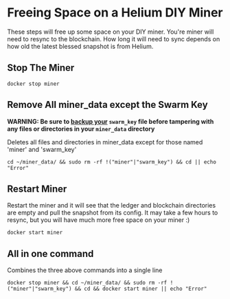 # Freeing Space on a Helium DIY Miner
These steps will free up some space on your DIY miner. You're miner will need to resync to the blockchain. How long it will need to sync depends on how old the latest blessed snapshot is from Helium.

## Stop The Miner

```console
docker stop miner
```

## Remove All miner_data except the Swarm Key
**WARNING: Be sure to [backup your](https://docs.helium.com/mine-hnt/full-hotspots/become-a-maker/basic-miner-operation/#backing-up-your-swarm-keys) `swarm_key` file before tampering with any files or directories in your `miner_data` directory**

Deletes all files and directories in miner_data except for those named 'miner' and 'swarm_key'

```console
cd ~/miner_data/ && sudo rm -rf !("miner"|"swarm_key") && cd || echo "Error"
```

## Restart Miner 
Restart the miner and it will see that the ledger and blockchain directories are empty and pull the snapshot from its config. It may take a few hours to resync, but you will have much more free space on your miner :)

```console
docker start miner
```

## All in one command
Combines the three above commands into a single line

```console
docker stop miner && cd ~/miner_data/ && sudo rm -rf !("miner"|"swarm_key") && cd && docker start miner || echo "Error"
